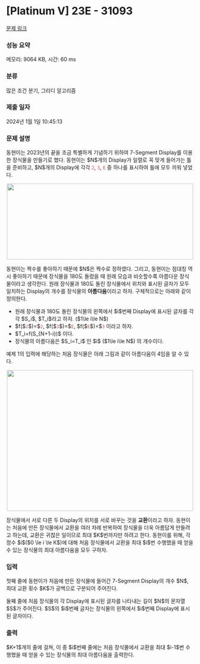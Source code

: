 # [Platinum V] 23E - 31093 

[문제 링크](https://www.acmicpc.net/problem/31093) 

### 성능 요약

메모리: 9064 KB, 시간: 60 ms

### 분류

많은 조건 분기, 그리디 알고리즘

### 제출 일자

2024년 1월 1일 10:45:13

### 문제 설명

<p>동현이는 2023년의 끝을 조금 특별하게 기념하기 위하여 7-Segment Display를 이용한 장식물을 만들기로 했다. 동현이는 $N$개의 Display가 일렬로 꼭 맞게 들어가는 틀을 준비하고, $N$개의 Display에 각각 <span style="color:#e74c3c;"><code>2</code></span>, <span style="color:#e74c3c;"><code>3</code></span>, <span style="color:#e74c3c;"><code>E</code></span> 중 하나를 표시하여 틀에 모두 끼워 넣었다.</p>

<p style="text-align: center;"><img alt="" src="" style="height: 204px; width: 500px;"></p>

<p>동현이는 짝수를 좋아하기 때문에 $N$은 짝수로 정하였다. 그리고, 동현이는 점대칭 역시 좋아하기 때문에 장식물을 180도 돌렸을 때 원래 모습과 비슷할수록 아름다운 장식물이라고 생각한다. 원래 장식물과 180도 돌린 장식물에서 위치와 표시된 글자가 모두 일치하는 Display의 개수를 장식물의 <strong>아름다움</strong>이라고 하자. 구체적으로는 아래와 같이 정의한다.</p>

<ul>
	<li>원래 장식물과 180도 돌린 장식물의 왼쪽에서 $i$번째 Display에 표시된 글자를 각각 $S_i$, $T_i$라고 하자. ($1\le i\le N$)</li>
	<li>$f($<span style="color:#e74c3c;"><code>2</code></span>$)=$<span style="color:#e74c3c;"><code>2</code></span>, $f($<span style="color:#e74c3c;"><code>3</code></span>$)=$<span style="color:#e74c3c;"><code>E</code></span>, $f($<span style="color:#e74c3c;"><code>E</code></span>$)=$<span style="color:#e74c3c;"><code>3</code></span> 이라고 하자.</li>
	<li>$T_i=f(S_{N+1-i})$ 이다.</li>
	<li>장식물의 아름다움은 $S_i=T_i$ 인 $i$ ($1\le i\le N$) 의 개수이다.</li>
</ul>

<p>예제 1의 입력에 해당하는 처음 장식물은 아래 그림과 같이 아름다움이 4임을 알 수 있다.</p>

<p style="text-align: center;"><img alt="" src="" style="height: 378px; width: 500px;"></p>

<p>장식물에서 서로 다른 두 Display의 위치를 서로 바꾸는 것을 <strong>교환</strong>이라고 하자. 동현이는 처음에 만든 장식물에서 교환을 여러 차례 반복하여 장식물을 더욱 아름답게 만들려고 하는데, 교환은 귀찮은 일이므로 최대 $K$번까지만 하려고 한다. 동현이를 위해, 각 정수 $i$($0 \le i \le K$)에 대해 처음 장식물에서 교환을 최대 $i$번 수행했을 때 얻을 수 있는 장식물의 최대 아름다움을 모두 구하자.</p>

### 입력 

 <p>첫째 줄에 동현이가 처음에 만든 장식물에 들어간 7-Segment Display의 개수 $N$, 최대 교환 횟수 $K$가 공백으로 구분되어 주어진다.</p>

<p>둘째 줄에 처음 장식물의 각 Display에 표시된 글자를 나타내는 길이 $N$의 문자열 $S$가 주어진다. $S$의 $i$번째 글자는 장식물의 왼쪽에서 $i$번째 Display에 표시된 글자이다.</p>

### 출력 

 <p>$K+1$개의 줄에 걸쳐, 이 중 $i$번째 줄에는 처음 장식물에서 교환을 최대 $i-1$번 수행했을 때 얻을 수 있는 장식물의 최대 아름다움을 출력한다.</p>

